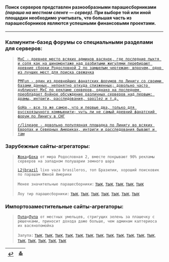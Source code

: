 #### Поиск серверов представлен разнообразными парашесборниками *(параша на местном сленге — сервер)*. При выборе той или иной площадки необходимо учитывать, что большая часть из парашесборников являются успешными финансовыми проектами.

---

### Калмунити-базед форумы со специальными разделами для серверов:
> [`MxC - древнее место всяких админов васянок, где последние пыхтя и сопя как на шиномонтаже над разбитыми жигулями перебирают древние сборки Родословной 2 по замшелым чертежам; впрочем, одно из лучших мест для поиска свежачка`](https://maxcheaters.com/forum/270-lineage-ii-private-servers/)
>
> [`PMFun - один из древнейших фанатских форумов по Линигу со своими базами данных, непонятно откуда спизженных; довольно часто дублирует MxC по рекламе серверов, однако на последнем преобладает буйное обсуждение различных серверов над первым: драмы, интриги, расследования, spoilez и т.д.`](https://forum.pmfun.com/viewforum.php?f=14&sid=92183726c4ec2bfbdb416308016b4f6e)
>
> [`GoHa - все то же самое, что и первые два, только для русскоязычного коммьюнити; чуть ли не самый древний фанатский форум по Линигу в СНГ`](https://forums.goha.ru/forumdisplay_82_0_217)
>
> [`r/lineage - довольно популярная площадка по Линигу во всяких Европах и Северных Америках, интриги и расследования бывают и там`](https://www.reddit.com/r/Lineage2/)

### Зарубежные сайты-агрегаторы:
> [`Жока`](https://l2topzone.com/)` и `[`Бока`](https://l2.hopzone.net/login)` от мира Родословная 2, вместе покрывают 90% рекламы серверов на западном полушарии земного шара`
>
> [`L2jbrazil`](https://top.l2jbrasil.com/)` lixo vaza brasileros, топ Бразилии, хороший поисковик по парашам Южной Америки`
> 
> `Менее значительные парашесборники:` [тык](https://l2network.eu/lineage2/list/), [тык](https://l2servers.com/), [тык](https://l2jtop.com/lineage-2-servers/), [тык](https://topservers200.com/lineage2), [тык](https://l2top.co/)
>
> `Лоу тир парашесборники:` [тык](https://l2votes.com/index.php), [тык](https://www.arena-top100.com/lineage2-private-servers/), [тык](https://l2.topgameserver.net/lineage), [тык](https://www.top100arena.com/index.php/category/lineage2), [тык](https://serverstoplist.com/lineage2), [тык](http://www.gamingtop100.net/lineage2/), [тык](https://topg.org/lineage2-private-servers/)

### Импортозаместительные сайты-агрегаторы:
> [`Пупа`](https://en.l2oops.com/)` и `[`Лупа`](https://l2op.com/)` от местных умельцев, стригущих зелень за плашечку с рюшечками, приносит дохода даже больше, чем админам калтериоса их васянопомойка`
>
> `Залупа:` [тык](https://l2hop.com/), [тык](https://en.la2on.com/), [тык](https://l2top.ru/), [тык](https://new-lineage.ru/), [тык](https://l2-pick.ru/), [тык](https://l2-top.ru/), [тык](https://l2anons.info/), [тык](https://la2.one/), [тык](https://l2noo.ru/), [тык](https://la2.mmotop.ru/), [тык](https://l2mad.net/), [тык](https://l2argument.ru/), [тык](https://l2stars.com/), [тык](https://la2-anons.com/), [тык](https://l2new.ru/), [тык](https://servera-l2.ru/), [тык](https://l2vs.ru/)

|[↩️](header.md)|[♨️](cooperation.md)|
|:---:|:---:|
